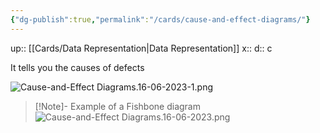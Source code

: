 ```yaml
---
{"dg-publish":true,"permalink":"/cards/cause-and-effect-diagrams/"}
---
```


up:: [[Cards/Data Representation\|Data Representation]] 
x:: 
d:: c

It tells you the causes of defects

![Cause-and-Effect Diagrams.16-06-2023-1.png](/img/user/Extras/Images/Cause-and-Effect%20Diagrams.16-06-2023-1.png)

> [!Note]- Example of a Fishbone diagram
> ![Cause-and-Effect Diagrams.16-06-2023.png](/img/user/Extras/Images/Cause-and-Effect%20Diagrams.16-06-2023.png)

